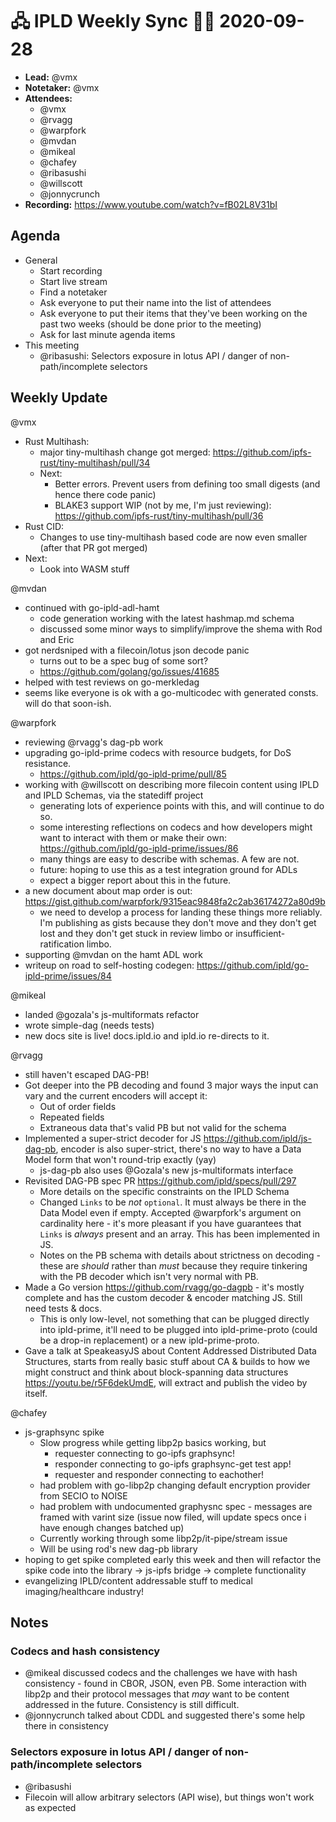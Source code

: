 # 🖧 IPLD Weekly Sync 🙌🏽 2020-09-28

- **Lead:** @vmx
- **Notetaker:** @vmx
- **Attendees:**
  - @vmx
  - @rvagg
  - @warpfork
  - @mvdan 
  - @mikeal
  - @chafey 
  - @ribasushi
  - @willscott
  - @jonnycrunch
- **Recording:** https://www.youtube.com/watch?v=fB02L8V31bI


## Agenda

- General
  - Start recording
  - Start live stream
  - Find a notetaker
  - Ask everyone to put their name into the list of attendees
  - Ask everyone to put their items that they've been working on the past two weeks (should be done prior to the meeting)
  - Ask for last minute agenda items
- This meeting
  - @ribasushi: Selectors exposure in lotus API / danger of non-path/incomplete selectors

## Weekly Update

@vmx
 - Rust Multihash:
   - major tiny-multihash change got merged: https://github.com/ipfs-rust/tiny-multihash/pull/34
   - Next:
     - Better errors. Prevent users from defining too small digests (and hence there code panic)
     - BLAKE3 support WIP (not by me, I'm just reviewing): https://github.com/ipfs-rust/tiny-multihash/pull/36
 - Rust CID:
   - Changes to use tiny-multihash based code are now even smaller (after that PR got merged)
 - Next:
   - Look into WASM stuff

@mvdan 
 - continued with go-ipld-adl-hamt
     - code generation working with the latest hashmap.md schema
     - discussed some minor ways to simplify/improve the shema with Rod and Eric
 - got nerdsniped with a filecoin/lotus json decode panic
     - turns out to be a spec bug of some sort?
     - https://github.com/golang/go/issues/41685
 - helped with test reviews on go-merkledag
 - seems like everyone is ok with a go-multicodec with generated consts. will do that soon-ish.

@warpfork
- reviewing @rvagg's dag-pb work
- upgrading go-ipld-prime codecs with resource budgets, for DoS resistance.
	- https://github.com/ipld/go-ipld-prime/pull/85
- working with @willscott on describing more filecoin content using IPLD and IPLD Schemas, via the statediff project
	- generating lots of experience points with this, and will continue to do so.
	- some interesting reflections on codecs and how developers might want to interact with them or make their own: https://github.com/ipld/go-ipld-prime/issues/86
	- many things are easy to describe with schemas.  A few are not.
	- future: hoping to use this as a test integration ground for ADLs
	- expect a bigger report about this in the future.
- a new document about map order is out: https://gist.github.com/warpfork/9315eac9848fa2c2ab36174272a80d9b
	- we need to develop a process for landing these things more reliably.  I'm publishing as gists because they don't move and they don't get lost and they don't get stuck in review limbo or insufficient-ratification limbo.
- supporting @mvdan on the hamt ADL work
- writeup on road to self-hosting codegen: https://github.com/ipld/go-ipld-prime/issues/84

@mikeal
 - landed @gozala's js-multiformats refactor
 - wrote simple-dag (needs tests)
 - new docs site is live! docs.ipld.io and ipld.io re-directs to it.

@rvagg
 - still haven't escaped DAG-PB!
 - Got deeper into the PB decoding and found 3 major ways the input can vary and the current encoders will accept it:
     - Out of order fields
     - Repeated fields
     - Extraneous data that's valid PB but not valid for the schema
 - Implemented a super-strict decoder for JS https://github.com/ipld/js-dag-pb, encoder is also super-strict, there's no way to have a Data Model form that won't round-trip exactly (yay)
     - js-dag-pb also uses @Gozala's new js-multiformats interface
 - Revisited DAG-PB spec PR https://github.com/ipld/specs/pull/297
     - More details on the specific constraints on the IPLD Schema
     - Changed `Links` to be _not_ `optional`. It must always be there in the Data Model even if empty. Accepted @warpfork's argument on cardinality here - it's more pleasant if you have guarantees that `Links` is _always_ present and an array. This has been implemented in JS.
     - Notes on the PB schema with details about strictness on decoding - these are _should_ rather than _must_ because they require tinkering with the PB decoder which isn't very normal with PB.
 - Made a Go version https://github.com/rvagg/go-dagpb - it's mostly complete and has the custom decoder & encoder matching JS. Still need tests & docs.
     - This is only low-level, not something that can be plugged directly into ipld-prime, it'll need to be plugged into ipld-prime-proto (could be a drop-in replacement) or a new ipld-prime-proto.
 - Gave a talk at SpeakeasyJS about Content Addressed Distributed Data Structures, starts from really basic stuff about CA & builds to how we might construct and think about block-spanning data structures https://youtu.be/r5F6dekUmdE, will extract and publish the video by itself.

@chafey
 - js-graphsync spike
     - Slow progress while getting libp2p basics working, but
         - requester connecting to go-ipfs graphsync!
         - responder connecting to go-ipfs graphsync-get test app!
         - requester and responder connecting to eachother!
     - had problem with go-libp2p changing default encryption provider from SECIO to NOISE
     - had problem with undocumented graphysnc spec - messages are framed with varint size (issue now filed, will update specs once i have enough changes batched up)
     - Currently working through some libp2p/it-pipe/stream issue
     - Will be using rod's new dag-pb library
 - hoping to get spike completed early this week and then will refactor the spike code into the library -> js-ipfs bridge -> complete functionality
 - evangelizing IPLD/content addressable stuff to medical imaging/healthcare industry!


## Notes

<!-- After each call, the notetaker submits a PR to https://github.com/ipld/team-mgmt to store the notes on the meeting-notes folder -->

### Codecs and hash consistency

- @mikeal discussed codecs and the challenges we have with hash consistency - found in CBOR, JSON, even PB. Some interaction with libp2p and their protocol messages that _may_ want to be content addressed in the future. Consistency is still difficult.
- @jonnycrunch talked about CDDL and suggested there's some help there in consistency

### Selectors exposure in lotus API / danger of non-path/incomplete selectors

- @ribasushi
 - Filecoin will allow arbitrary selectors (API wise), but things won't work as expected
